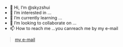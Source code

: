 - 👋 Hi, I’m @skyzshui
- 👀 I’m interested in ...
- 🌱 I’m currently learning ...
- 💞️ I’m looking to collaborate on ...
- 📫 How to reach me ...you canreach me by my e-mail
> [my e-mail](2186272715@qq.com)

<!---
skyzshui/skyzshui is a ✨ special ✨ repository because its `README.md` (this file) appears on your GitHub profile.
You can click the Preview link to take a look at your changes.
--->

